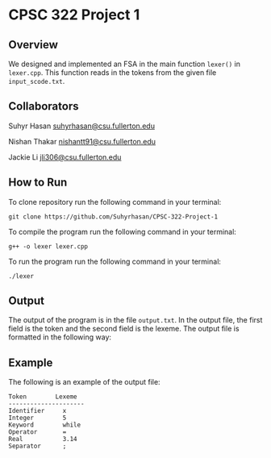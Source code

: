 # CPSC 322 Project 1
## Overview

We designed and implemented an FSA in the main function `lexer()` in `lexer.cpp`. This function reads in the tokens from the given file `input_scode.txt`.

## Collaborators
Suhyr Hasan suhyrhasan@csu.fullerton.edu

Nishan Thakar nishantt91@csu.fullerton.edu

Jackie Li jli306@csu.fullerton.edu

## How to Run
To clone repository run the following command in your terminal:
```
git clone https://github.com/Suhyrhasan/CPSC-322-Project-1
```
To compile the program run the following command in your terminal:
```
g++ -o lexer lexer.cpp
```
To run the program run the following command in your terminal:
```
./lexer
```
## Output
The output of the program is in the file `output.txt`. In the output file, the first field is the token and the second field is the lexeme. The output file is formatted in the following way:

## Example
The following is an example of the output file:
```
Token        Lexeme
---------------------
Identifier     x
Integer        5
Keyword        while
Operator       =
Real           3.14
Separator      ;
```
